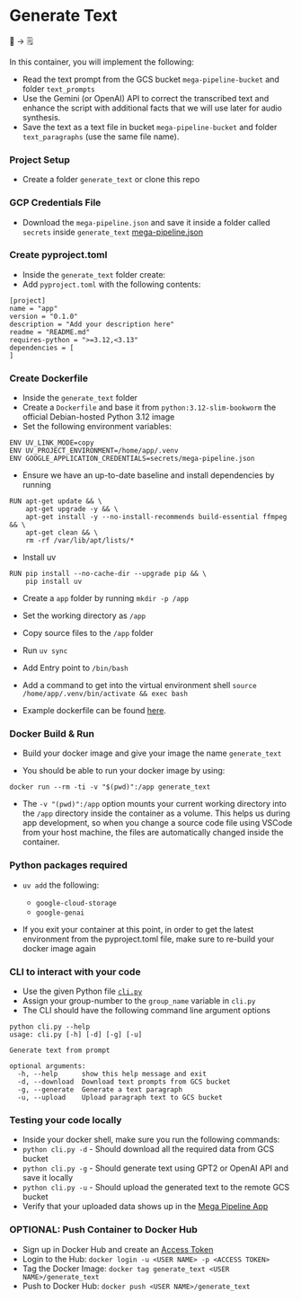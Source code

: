 # Generate Text

📝 &rightarrow; 🗒️ 

In this container, you will implement the following:
* Read the text prompt from the GCS bucket `mega-pipeline-bucket` and folder `text_prompts`
* Use the Gemini (or OpenAI) API to correct the transcribed text and enhance the script with additional facts that we will use later for audio synthesis.
* Save the text as a text file in bucket `mega-pipeline-bucket` and folder `text_paragraphs` (use the same file name).

### Project Setup

* Create a folder `generate_text` or clone this repo

### GCP Credentials File
* Download the `mega-pipeline.json` and save it inside a folder called `secrets` inside `generate_text`
<a href="https://canvas.harvard.edu/files/23163432/download?download_frd=1" download>mega-pipeline.json</a>

### Create pyproject.toml
* Inside the `generate_text` folder create:
* Add `pyproject.toml` with the following contents:
```
[project]
name = "app"
version = "0.1.0"
description = "Add your description here"
readme = "README.md"
requires-python = ">=3.12,<3.13"
dependencies = [
]
```

### Create Dockerfile
* Inside the `generate_text` folder
* Create a `Dockerfile` and base it from `python:3.12-slim-bookworm` the official Debian-hosted Python 3.12 image
* Set the following environment variables:
```
ENV UV_LINK_MODE=copy
ENV UV_PROJECT_ENVIRONMENT=/home/app/.venv
ENV GOOGLE_APPLICATION_CREDENTIALS=secrets/mega-pipeline.json
```

* Ensure we have an up-to-date baseline and install dependencies by running
```
RUN apt-get update && \
    apt-get upgrade -y && \
    apt-get install -y --no-install-recommends build-essential ffmpeg && \
    apt-get clean && \
    rm -rf /var/lib/apt/lists/*
```

* Install uv
```
RUN pip install --no-cache-dir --upgrade pip && \
    pip install uv
```

* Create a `app` folder by running `mkdir -p /app`
* Set the working directory as `/app`

* Copy source files to the `/app` folder
* Run `uv sync`

* Add Entry point to `/bin/bash`
* Add a command to get into the virtual environment shell `source /home/app/.venv/bin/activate && exec bash`

* Example dockerfile can be found [here](https://github.com/dlops-io/mega-pipeline#sample-dockerfile).

### Docker Build & Run
* Build your docker image and give your image the name `generate_text`

* You should be able to run your docker image by using:
```
docker run --rm -ti -v "$(pwd)":/app generate_text
```
* The `-v "(pwd)":/app` option mounts your current working directory into the `/app` directory inside the container as a volume. This helps us during app development, so when you change a source code file using VSCode from your host machine, the files are automatically changed inside the container.

### Python packages required
* `uv add` the following:
  - `google-cloud-storage`
  - `google-genai`

* If you exit your container at this point, in order to get the latest environment from the pyproject.toml file, make sure to re-build your docker image again

### CLI to interact with your code
* Use the given Python file [`cli.py`](https://github.com/dlops-io/mega-pipeline/blob/main/generate_text/cli.py)
* Assign your group-number to the `group_name` variable in `cli.py`
* The CLI should have the following command line argument options
```
python cli.py --help
usage: cli.py [-h] [-d] [-g] [-u]

Generate text from prompt

optional arguments:
  -h, --help      show this help message and exit
  -d, --download  Download text prompts from GCS bucket
  -g, --generate  Generate a text paragraph
  -u, --upload    Upload paragraph text to GCS bucket
```

### Testing your code locally
* Inside your docker shell, make sure you run the following commands:
* `python cli.py -d` - Should download all the required data from GCS bucket
* `python cli.py -g` - Should generate text using GPT2 or OpenAI API and save it locally
* `python cli.py -u` - Should upload the generated text to the remote GCS bucket
* Verify that your uploaded data shows up in the [Mega Pipeline App](http://ac215-mega-pipeline.dlops.io/)

### OPTIONAL: Push Container to Docker Hub
* Sign up in Docker Hub and create an [Access Token](https://hub.docker.com/settings/security)
* Login to the Hub: `docker login -u <USER NAME> -p <ACCESS TOKEN>`
* Tag the Docker Image: `docker tag generate_text <USER NAME>/generate_text`
* Push to Docker Hub: `docker push <USER NAME>/generate_text`

